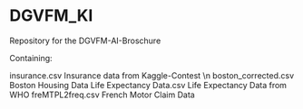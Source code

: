 # DGVFM_KI
Repository for the DGVFM-AI-Broschure

Containing:

insurance.csv             Insurance data from Kaggle-Contest \n
boston_corrected.csv      Boston Housing Data
Life Expectancy Data.csv  Life Expectancy Data from WHO
freMTPL2freq.csv          French Motor Claim Data
